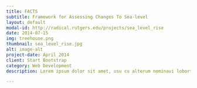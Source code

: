 ```yaml
---
title: FACTS
subtitle: Framework for Assessing Changes To Sea-level
layout: default
modal-id: http://radical.rutgers.edu/projects/sea_level_rise
date: 2014-07-15
img: treehouse.png
thumbnail: sea_level_rise.jpg
alt: image-alt
project-date: April 2014
client: Start Bootstrap
category: Web Development
description: Lorem ipsum dolor sit amet, usu cu alterum nominavi lobortis. At duo novum diceret. Tantas apeirian vix et, usu sanctus postulant inciderint ut, populo diceret necessitatibus in vim. Cu eum dicam feugiat noluisse.

---
```

